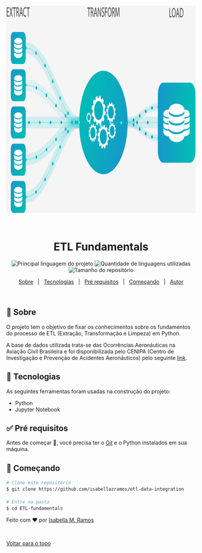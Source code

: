 <div align="center" id="top"> 
  <img src="./.github/ETL_Fluxo.gif" alt="ETL Fundamentals" width="550" height="550"/>

  &#xa0;

</div>

<h1 align="center">ETL Fundamentals</h1>

<p align="center">
  <img alt="Principal linguagem do projeto" src="https://img.shields.io/github/languages/top/isabellazramos/ETL-fundamentals?color=56BEB8">

  <img alt="Quantidade de linguagens utilizadas" src="https://img.shields.io/github/languages/count/isabellazramos/ETL-fundamentals?color=56BEB8">

  <img alt="Tamanho do repositório" src="https://img.shields.io/github/repo-size/isabellazramos/ETL-fundamentals?color=56BEB8">

</p>


<p align="center">
  <a href="#dart-sobre">Sobre</a> &#xa0; | &#xa0; 
  <a href="#rocket-tecnologias">Tecnologias</a> &#xa0; | &#xa0;
  <a href="#white_check_mark-pré-requesitos">Pré requisitos</a> &#xa0; | &#xa0;
  <a href="#checkered_flag-começando">Começando</a> &#xa0; | &#xa0;
  <a href="https://github.com/isabellazramos" target="_blank">Autor</a>
</p>

<br>

## :dart: Sobre ##

O projeto tem o objetivo de fixar os conhecimentos sobre os fundamentos do processo de ETL (Extração, Transformação e Limpeza) em Python.

A base de dados utilizada trata-se das Ocorrências Aeronáuticas na Aviação Civil Brasileira e foi disponibilizada pelo CENIPA (Centro de Investigação e Prevenção de Acidentes Aeronáuticos) pelo seguinte [link](https://dados.gov.br/dataset/ocorrencias-aeronauticas-da-aviacao-civil-brasileira#).

## :rocket: Tecnologias ##

As seguintes ferramentas foram usadas na construção do projeto:

- Python
- Jupyter Notebook

## :white_check_mark: Pré requisitos ##

Antes de começar :checkered_flag:, você precisa ter o [Git](https://git-scm.com) e o Python instalados em sua máquina.

## :checkered_flag: Começando ##

```bash
# Clone este repositório
$ git clone https://github.com/isabellazramos/etl-data-integration

# Entre na pasta
$ cd ETL-fundamentals

```

Feito com :heart: por <a href="https://github.com/isabellazramos" target="_blank">Isabella M. Ramos</a>

&#xa0;

<a href="#top">Voltar para o topo</a>
